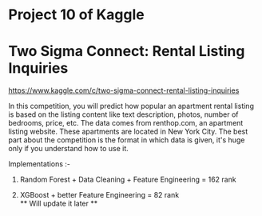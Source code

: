 # Project 10 of Kaggle

# Two Sigma Connect: Rental Listing Inquiries

https://www.kaggle.com/c/two-sigma-connect-rental-listing-inquiries

In this competition, you will predict how popular an apartment rental listing is based on the listing content like text description, photos, number of bedrooms, price, etc. The data comes from renthop.com, an apartment listing website. These apartments are located in New York City.
The best part about the competition is the format in which data is given, it's huge only if you understand how to use it.

Implementations :-

1. Random Forest + Data Cleaning + Feature Engineering = 162 rank

2. XGBoost + better Feature Engineering = 82 rank<br>** Will update it later ** 

